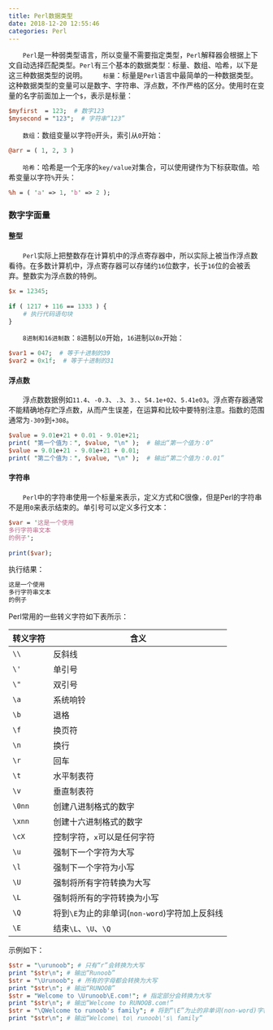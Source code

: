 ```yaml
---
title: Perl数据类型
date: 2018-12-20 12:55:46
categories: Perl
---
```

&emsp;&emsp;`Perl`是一种弱类型语言，所以变量不需要指定类型，`Perl`解释器会根据上下文自动选择匹配类型。`Perl`有三个基本的数据类型：标量、数组、哈希，以下是这三种数据类型的说明。
&emsp;&emsp;`标量`：标量是`Perl`语言中最简单的一种数据类型。这种数据类型的变量可以是数字、字符串、浮点数，不作严格的区分。使用时在变量的名字前面加上一个`$`，表示是标量：

``` perl
$myfirst  = 123;  # 数字123
$mysecond = "123";  # 字符串“123”
```

&emsp;&emsp;`数组`：数组变量以字符`@`开头，索引从`0`开始：

``` perl
@arr = ( 1, 2, 3 )
```

&emsp;&emsp;`哈希`：哈希是一个无序的`key/value`对集合，可以使用键作为下标获取值。哈希变量以字符`%`开头：

``` perl
%h = ( 'a' => 1, 'b' => 2 );
```

### 数字字面量

#### 整型

&emsp;&emsp;`Perl`实际上把整数存在计算机中的浮点寄存器中，所以实际上被当作浮点数看待。在多数计算机中，浮点寄存器可以存储约`16`位数字，长于`16`位的会被丢弃。整数实为浮点数的特例。

``` perl
$x = 12345;
​
if ( 1217 + 116 == 1333 ) {
    # 执行代码语句块
}
```

&emsp;&emsp;`8进制和16进制数`：`8`进制以`0`开始，`16`进制以`0x`开始：

``` perl
$var1 = 047;  # 等于十进制的39
$var2 = 0x1f;  # 等于十进制的31
```

#### 浮点数

&emsp;&emsp;浮点数数据例如`11.4`、`-0.3`、`.3`、`3.`、`54.1e+02`、`5.41e03`。浮点寄存器通常不能精确地存贮浮点数，从而产生误差，在运算和比较中要特别注意。指数的范围通常为`-309`到`+308`。

``` perl
$value = 9.01e+21 + 0.01 - 9.01e+21;
print( "第一个值为：", $value, "\n" );  # 输出“第一个值为：0”
$value = 9.01e+21 - 9.01e+21 + 0.01;
print( "第二个值为：", $value, "\n" );  # 输出“第二个值为：0.01”
```

#### 字符串

&emsp;&emsp;`Perl`中的字符串使用一个标量来表示，定义方式和C很像，但是Perl的字符串不是用`0`来表示结束的。单引号可以定义多行文本：

``` perl
$var = '这是一个使用
多行字符串文本
的例子';
​
print($var);
```

执行结果：

``` bash
这是一个使用
多行字符串文本
的例子
```

Perl常用的一些转义字符如下表所示：

转义字符 | 含义
--------|----
`\\`    | 反斜线
`\'`    | 单引号
`\"`    | 双引号
`\a`    | 系统响铃
`\b`    | 退格
`\f`    | 换页符
`\n`    | 换行
`\r`    | 回车
`\t`    | 水平制表符
`\v`    | 垂直制表符
`\0nn`  | 创建八进制格式的数字
`\xnn`  | 创建十六进制格式的数字
`\cX`   | 控制字符，`x`可以是任何字符
`\u`    | 强制下一个字符为大写
`\l`    | 强制下一个字符为小写
`\U`    | 强制将所有字符转换为大写
`\L`    | 强制将所有的字符转换为小写
`\Q`    | 将到`\E`为止的非单词(`non-word`)字符加上反斜线
`\E`    | 结束`\L`、`\U`、`\Q`

示例如下：

``` perl
$str = "\urunoob"; # 只有“r”会转换为大写
print "$str\n"; # 输出“Runoob”
$str = "\Urunoob"; # 所有的字母都会转换为大写
print "$str\n"; # 输出“RUNOOB”
$str = "Welcome to \Urunoob\E.com!"; # 指定部分会转换为大写
print "$str\n"; # 输出“Welcome to RUNOOB.com!”
$str = "\QWelcome to runoob's family"; # 将到“\E”为止的非单词(non-word)字符加上反斜线
print "$str\n"; # 输出“Welcome\ to\ runoob\'s\ family”
```